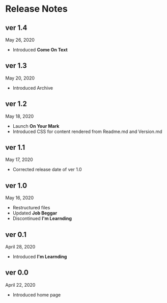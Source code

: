 # Release Notes

## ver 1.4

May 26, 2020

- Introduced **Come On Text**

## ver 1.3

May 20, 2020

- Introduced Archive

## ver 1.2

May 18, 2020

- Launch **On Your Mark**
- Introduced CSS for content rendered from Readme.md and Version.md

## ver 1.1

May 17, 2020

- Corrected release date of ver 1.0

## ver 1.0

May 16, 2020

- Restructured files
- Updated **Job Beggar**
- Discontinued **I'm Learnding**

## ver 0.1

April 28, 2020

- Introduced **I'm Learnding**

## ver 0.0

April 22, 2020

- Introduced home page
